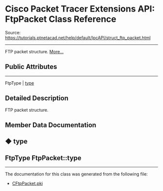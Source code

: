 # Cisco Packet Tracer Extensions API: FtpPacket Class Reference

Source: https://tutorials.ptnetacad.net/help/default/IpcAPI/struct_ftp_packet.html

---

FTP packet structure. [More...](struct_ftp_packet.html#details)

##  Public Attributes  
  
---  
FtpType | [type](struct_ftp_packet.html#a8837081d7aba9399af29e497ad0088b4)  
  
## Detailed Description

FTP packet structure. 

## Member Data Documentation

## ◆ type

FtpType FtpPacket::type  
---  
  
* * *

The documentation for this class was generated from the following file:

  * [CFtpPacket.pki](_c_ftp_packet_8pki.html)


